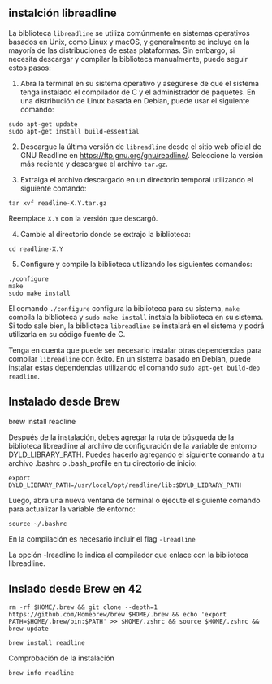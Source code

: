 
## instalción libreadline

La biblioteca `libreadline` se utiliza comúnmente en sistemas operativos basados en Unix, como Linux y macOS, y generalmente se incluye en la mayoría de las distribuciones de estas plataformas. Sin embargo, si necesita descargar y compilar la biblioteca manualmente, puede seguir estos pasos:

1. Abra la terminal en su sistema operativo y asegúrese de que el sistema tenga instalado el compilador de C y el administrador de paquetes. En una distribución de Linux basada en Debian, puede usar el siguiente comando:

```
sudo apt-get update
sudo apt-get install build-essential
```

2. Descargue la última versión de `libreadline` desde el sitio web oficial de GNU Readline en https://ftp.gnu.org/gnu/readline/. Seleccione la versión más reciente y descargue el archivo `tar.gz`.

3. Extraiga el archivo descargado en un directorio temporal utilizando el siguiente comando:

```
tar xvf readline-X.Y.tar.gz
```

Reemplace `X.Y` con la versión que descargó.

4. Cambie al directorio donde se extrajo la biblioteca:

```
cd readline-X.Y
```

5. Configure y compile la biblioteca utilizando los siguientes comandos:

```
./configure
make
sudo make install
```

El comando `./configure` configura la biblioteca para su sistema, `make` compila la biblioteca y `sudo make install` instala la biblioteca en su sistema. Si todo sale bien, la biblioteca `libreadline` se instalará en el sistema y podrá utilizarla en su código fuente de C.

Tenga en cuenta que puede ser necesario instalar otras dependencias para compilar `libreadline` con éxito. En un sistema basado en Debian, puede instalar estas dependencias utilizando el comando `sudo apt-get build-dep readline`.

## Instalado desde Brew

brew install readline

Después de la instalación, debes agregar la ruta de búsqueda de la biblioteca libreadline al archivo de configuración de la variable de entorno DYLD_LIBRARY_PATH. Puedes hacerlo agregando el siguiente comando a tu archivo .bashrc o .bash_profile en tu directorio de inicio:

    export DYLD_LIBRARY_PATH=/usr/local/opt/readline/lib:$DYLD_LIBRARY_PATH

Luego, abra una nueva ventana de terminal o ejecute el siguiente comando para actualizar la variable de entorno:

    source ~/.bashrc

En la compilación es necesario incluir el flag `-lreadline`

La opción -lreadline le indica al compilador que enlace con la biblioteca libreadline.

## Inslado desde Brew en 42


    rm -rf $HOME/.brew && git clone --depth=1 https://github.com/Homebrew/brew $HOME/.brew && echo 'export PATH=$HOME/.brew/bin:$PATH' >> $HOME/.zshrc && source $HOME/.zshrc && brew update

    brew install readline

Comprobación de la instalación

    brew info readline
